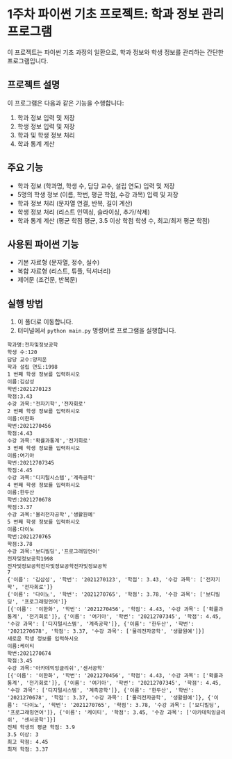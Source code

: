 # 1주차 파이썬 기초 프로젝트: 학과 정보 관리 프로그램

이 프로젝트는 파이썬 기초 과정의 일환으로, 학과 정보와 학생 정보를 관리하는 간단한 프로그램입니다.

## 프로젝트 설명
이 프로그램은 다음과 같은 기능을 수행합니다:
1. 학과 정보 입력 및 저장
2. 학생 정보 입력 및 저장
3. 학과 및 학생 정보 처리
4. 학과 통계 계산

## 주요 기능
- 학과 정보 (학과명, 학생 수, 담당 교수, 설립 연도) 입력 및 저장
- 5명의 학생 정보 (이름, 학번, 평균 학점, 수강 과목) 입력 및 저장
- 학과 정보 처리 (문자열 연결, 반복, 길이 계산)
- 학생 정보 처리 (리스트 인덱싱, 슬라이싱, 추가/삭제)
- 학과 통계 계산 (평균 학점 평균, 3.5 이상 학점 학생 수, 최고/최저 평균 학점)

## 사용된 파이썬 기능
- 기본 자료형 (문자열, 정수, 실수)
- 복합 자료형 (리스트, 튜플, 딕셔너리)
- 제어문 (조건문, 반복문)

## 실행 방법
1. 이 폴더로 이동합니다.
2. 터미널에서 `python main.py` 명령어로 프로그램을 실행합니다.
```
학과명:전자및정보공학
학생 수:120
담당 교수:양지운
학과 설립 연도:1998
1 번째 학생 정보를 입력하시오
이름:김삼성
학번:2021270123
학점:3.43
수강 과목:'전자기학','전자회로'
2 번째 학생 정보를 입력하시오
이름:이한화
학번:2021270456
학점:4.43
수강 과목:'확률과통계','전기회로'
3 번째 학생 정보를 입력하시오
이름:여기아
학번:20212707345
학점:4.45
수강 과목:'디지털시스템','계측공학'
4 번째 학생 정보를 입력하시오
이름:한두산
학번:2021270678
학점:3.37
수강 과목:'물리전자공학','생활원예'
5 번째 학생 정보를 입력하시오
이름:다이노
학번:2021270765
학점:3.78
수강 과목:'보디빌딩','프로그래밍언어'
전자및정보공학1998
전자및정보공학전자및정보공학전자및정보공학
7
{'이름': '김삼성', '학번': '2021270123', '학점': 3.43, '수강 과목': ['전자기학', '전자회로']}
{'이름': '다이노', '학번': '2021270765', '학점': 3.78, '수강 과목': ['보디빌딩', '프로그래밍언어']}
[{'이름': '이한화', '학번': '2021270456', '학점': 4.43, '수강 과목': ['확률과통계', '전기회로']}, {'이름': '여기아', '학번': '20212707345', '학점': 4.45, '수강 과목': ['디지털시스템', '계측공학']}, {'이름': '한두산', '학번': '2021270678', '학점': 3.37, '수강 과목': ['물리전자공학', '생활원예']}]
새로운 학생 정보를 입력하시오
이름:케이티
학번:2021270674
학점:3.45
수강 과목:'아카데믹잉글리쉬','센서공학'
[{'이름': '이한화', '학번': '2021270456', '학점': 4.43, '수강 과목': ['확률과통계', '전기회로']}, {'이름': '여기아', '학번': '20212707345', '학점': 4.45, '수강 과목': ['디지털시스템', '계측공학']}, {'이름': '한두산', '학번': '2021270678', '학점': 3.37, '수강 과목': ['물리전자공학', '생활원예']}, {'이름': '다이노', '학번': '2021270765', '학점': 3.78, '수강 과목': ['보디빌딩', '프로그래밍언어']}, {'이름': '케이티', '학점': 3.45, '수강 과목': ['아카데믹잉글리쉬', '센서공학']}]
전체 학생의 평균 학점: 3.9
3.5 이상: 3
최고 학점: 4.45
최저 학점: 3.37
```

